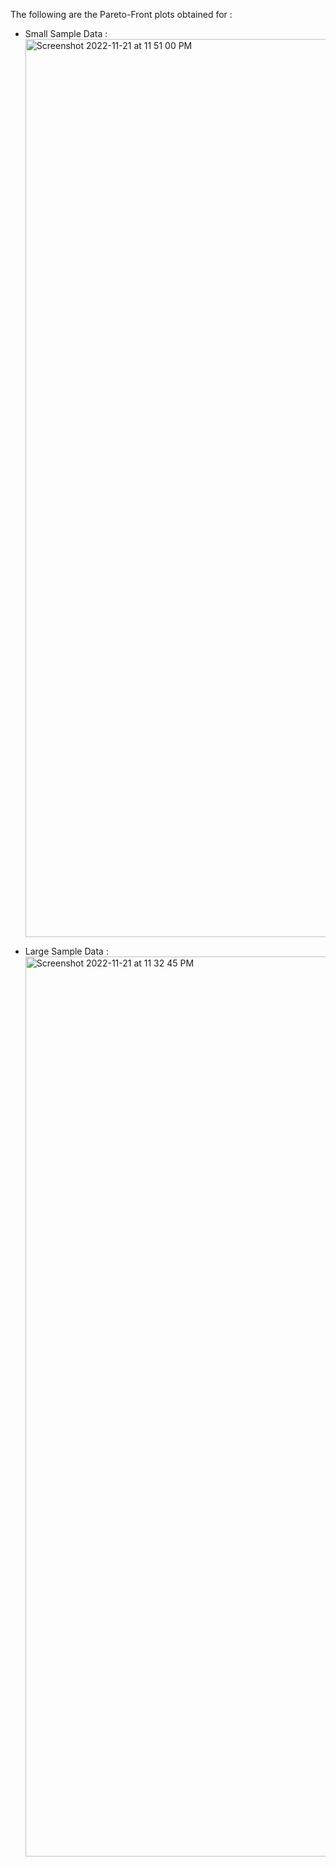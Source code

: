 The following are the Pareto-Front plots obtained for :
* Small Sample Data :
    <img width="1437" alt="Screenshot 2022-11-21 at 11 51 00 PM" src="https://user-images.githubusercontent.com/67319076/203131425-8000dc77-3b1f-405d-ba54-23c1e2ff46ce.png">

* Large Sample Data :
    <img width="1440" alt="Screenshot 2022-11-21 at 11 32 45 PM" src="https://user-images.githubusercontent.com/67319076/203131268-ed401c7d-70db-460d-b39b-b04623163007.png">

